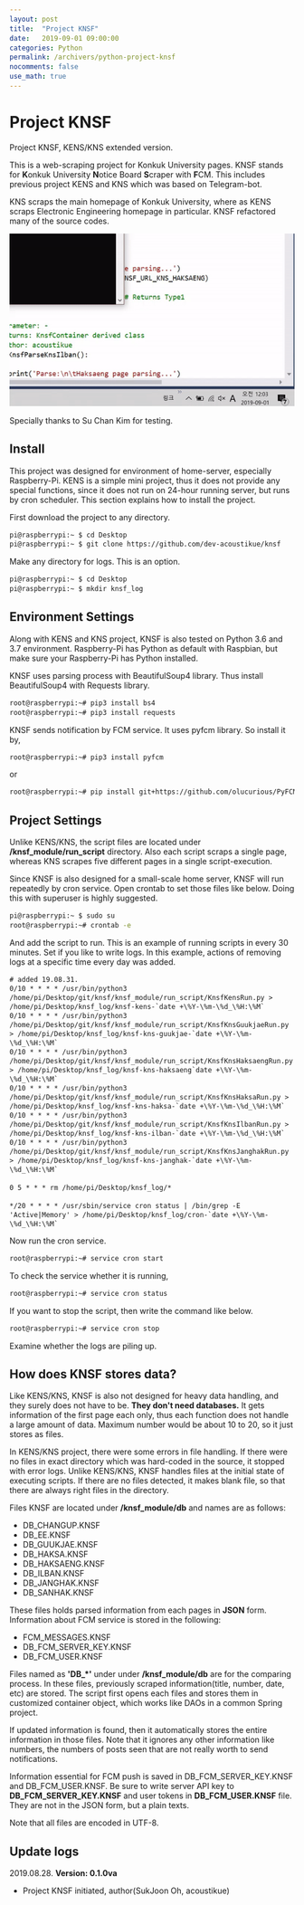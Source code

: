 ```yaml
---
layout: post
title:  "Project KNSF"
date:   2019-09-01 09:00:00
categories: Python
permalink: /archivers/python-project-knsf
nocomments: false
use_math: true 
---
```


# Project KNSF

Project KNSF, KENS/KNS extended version.

This is a web-scraping project for Konkuk University pages. KNSF stands for **K**onkuk University **N**otice Board **S**craper with **F**CM. This includes previous project KENS and KNS which was based on Telegram-bot. 

KNS scraps the main homepage of Konkuk University, where as KENS scraps Electronic Engineering homepage in particular. KNSF refactored many of the source codes.

![demo](/assets/posts/2019-09-01-project-knsf/demo.gif)

Specially thanks to Su Chan Kim for testing.

<!--more-->

## Install

This project was designed for environment of home-server, especially Raspberry-Pi. KENS is a simple mini project, thus it does not provide any special functions, since it does not run on 24-hour running server, but runs by cron scheduler. This section explains how to install the project.



First download the project to any directory.

```bash
pi@raspberrypi:~ $ cd Desktop
pi@raspberrypi:~ $ git clone https://github.com/dev-acoustikue/knsf
```

Make any directory for logs. This is an option.

```bash
pi@raspberrypi:~ $ cd Desktop
pi@raspberrypi:~ $ mkdir knsf_log
```

<!-- Now, logs named in the form of 'kens-[year]-[Month]-[Date]-[Hour]-[Minute]' or 'kns-[year]-[Month]-[Date]-[Hour]-[Minute]' will be piled up here. -->



## Environment Settings

Along with KENS and KNS project, KNSF is also tested on Python 3.6 and 3.7 environment. Raspberry-Pi has Python as default with Raspbian, but make sure your Raspberry-Pi has Python installed.

KNSF uses parsing process with BeautifulSoup4 library. Thus install BeautifulSoup4 with Requests library.

```bash
root@raspberrypi:~# pip3 install bs4
root@raspberrypi:~# pip3 install requests
```

KNSF sends notification by FCM service. It uses pyfcm library. So install it by,

```bash
root@raspberrypi:~# pip3 install pyfcm
```

or
```bash
root@raspberrypi:~# pip install git+https://github.com/olucurious/PyFCM.git
```



## Project Settings

Unlike KENS/KNS, the script files are located under **/knsf_module/run_script** directory. Also each script scraps a single page, whereas KNS scrapes five different pages in a single script-execution.

Since KNSF is also designed for a small-scale home server, KNSF will run repeatedly by cron service. Open crontab to set those files like below. Doing this with superuser is highly suggested.

```bash
pi@raspberrypi:~ $ sudo su
root@raspberrypi:~# crontab -e
```

And add the script to run. This is an example of running scripts in every 30 minutes. Set if you like to write logs. In this example, actions of removing logs at a specific time every day was added.

```
# added 19.08.31.
0/10 * * * * /usr/bin/python3 /home/pi/Desktop/git/knsf/knsf_module/run_script/KnsfKensRun.py > /home/pi/Desktop/knsf_log/knsf-kens-`date +\%Y-\%m-\%d_\%H:\%M`
0/10 * * * * /usr/bin/python3 /home/pi/Desktop/git/knsf/knsf_module/run_script/KnsfKnsGuukjaeRun.py > /home/pi/Desktop/knsf_log/knsf-kns-guukjae-`date +\%Y-\%m-\%d_\%H:\%M`
0/10 * * * * /usr/bin/python3 /home/pi/Desktop/git/knsf/knsf_module/run_script/KnsfKnsHaksaengRun.py > /home/pi/Desktop/knsf_log/knsf-kns-haksaeng`date +\%Y-\%m-\%d_\%H:\%M`
0/10 * * * * /usr/bin/python3 /home/pi/Desktop/git/knsf/knsf_module/run_script/KnsfKnsHaksaRun.py > /home/pi/Desktop/knsf_log/knsf-kns-haksa-`date +\%Y-\%m-\%d_\%H:\%M`
0/10 * * * * /usr/bin/python3 /home/pi/Desktop/git/knsf/knsf_module/run_script/KnsfKnsIlbanRun.py > /home/pi/Desktop/knsf_log/knsf-kns-ilban-`date +\%Y-\%m-\%d_\%H:\%M`
0/10 * * * * /usr/bin/python3 /home/pi/Desktop/git/knsf/knsf_module/run_script/KnsfKnsJanghakRun.py > /home/pi/Desktop/knsf_log/knsf-kns-janghak-`date +\%Y-\%m-\%d_\%H:\%M`

0 5 * * * rm /home/pi/Desktop/knsf_log/*

*/20 * * * * /usr/sbin/service cron status | /bin/grep -E 'Active|Memory' > /home/pi/Desktop/knsf_log/cron-`date +\%Y-\%m-\%d_\%H:\%M`

```

Now run the cron service.

```bash
root@raspberrypi:~# service cron start
```

To check the service whether it is running,

```bash
root@raspberrypi:~# service cron status
```


If you want to stop the script, then write the command like below.

```bash
root@raspberrypi:~# service cron stop
```

Examine whether the logs are piling up.



## How does KNSF stores data?

Like KENS/KNS, KNSF is also not designed for heavy data handling, and they surely does not have to be. **They don't need databases.** It gets information of the first page each only, thus each function does not handle a large amount of data. Maximum number would be about 10 to 20, so it just stores as files.

In KENS/KNS project, there were some errors in file handling. If there were no files in exact directory which was hard-coded in the source, it stopped with error logs. Unlike KENS/KNS, KNSF handles files at the initial state of executing scripts. If there are no files detected, it makes blank file, so that there are always right files in the directory. 

Files KNSF are located under **/knsf_module/db** and names are as follows:

- DB_CHANGUP.KNSF
- DB_EE.KNSF
- DB_GUUKJAE.KNSF
- DB_HAKSA.KNSF
- DB_HAKSAENG.KNSF
- DB_ILBAN.KNSF
- DB_JANGHAK.KNSF
- DB_SANHAK.KNSF

These files holds parsed information from each pages in **JSON** form. 
Information about FCM service is stored in the following:

- FCM_MESSAGES.KNSF
- DB_FCM_SERVER_KEY.KNSF
- DB_FCM_USER.KNSF


Files named as **'DB_*'** under under **/knsf_module/db** are for the comparing process. In these files, previously scraped information(title, number, date, etc) are stored. The script first opens each files and stores them in customized container object, which works like DAOs in a common Spring project.

If updated information is found, then it automatically stores the entire information in those files. Note that it ignores any other information like numbers, the numbers of posts seen that are not really worth to send notifications.

Information essential for FCM push is saved in DB_FCM_SERVER_KEY.KNSF and DB_FCM_USER.KNSF. Be sure to write server API key to **DB_FCM_SERVER_KEY.KNSF** and user tokens in **DB_FCM_USER.KNSF** file. They are not in the JSON form, but a plain texts.

Note that all files are encoded in UTF-8.



## Update logs

2019.08.28. <b>Version: 0.1.0va</b>
- Project KNSF initiated, author(SukJoon Oh, acoustikue)
